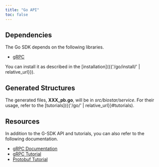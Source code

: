 ```yaml
---
title: "Go API"
toc: false
---
```


## Dependencies

The Go SDK depends on the following libraries.

* [gRPC](https://github.com/grpc/grpc-go)

You can install it as described in the [installation]({{'/go/install/' | relative_url}}).


## Generated Structures

The generated files, __XXX_pb.go__, will be in _src/biostar/service_. For their usage, refer to the [tutorials]({{'/go/' | relative_url}}#tutorials).

## Resources

In addition to the G-SDK API and tutorials, you can also refer to the following documentation. 

* [gRPC Documentation](https://godoc.org/google.golang.org/grpc)
* [gRPC Tutorial](https://grpc.io/docs/tutorials/basic/go/)
* [Protobuf Tutorial](https://developers.google.com/protocol-buffers/docs/gotutorial)



